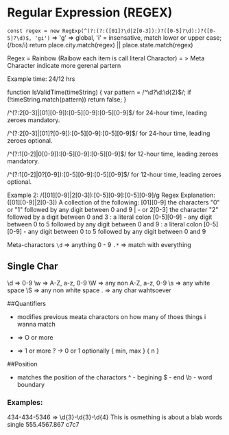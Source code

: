 # Regular Expression (REGEX)

`const regex = new RegExp(^(?:(?:([01]?\d|2[0-3]):)?([0-5]?\d):)?([0-5]?\d)$, 'gi')` =>  'g' => global, 'i' = insensative, match lower or upper case; (/bos/i)
    return place.city.match(regex) || place.state.match(regex)

Regex = Rainbow (Raibow each item is call literal Charactor) 
    = > Meta Character indicate more gerenal partern

Example time: 24/12 hrs

function IsValidTime(timeString)
{
    var pattern = /^\d?\d:\d{2}$/;
    if (!timeString.match(pattern))
        return false;
}

/^(?:2[0-3]|[01][0-9]):[0-5][0-9]:[0-5][0-9]$/
for 24-hour time, leading zeroes mandatory.

/^(?:2[0-3]|[01]?[0-9]):[0-5][0-9]:[0-5][0-9]$/
for 24-hour time, leading zeroes optional.

/^(?:1[0-2]|0[0-9]):[0-5][0-9]:[0-5][0-9]$/
for 12-hour time, leading zeroes mandatory.

/^(?:1[0-2]|0?[0-9]):[0-5][0-9]:[0-5][0-9]$/
for 12-hour time, leading zeroes optional.


Example 2:
/([01][0-9]|2[0-3]):[0-5][0-9]:[0-5][0-9]/g
Regex Explanation:
([01][0-9]|2[0-3])
A collection of the following:
[01][0-9] the characters "0" or "1" followed by any digit between 0 and 9
| - or
2[0-3] the character "2" followed by a digit between 0 and 3
: a literal colon
[0-5][0-9] - any digit between 0 to 5 followed by any digit between 0 and 9
: a literal colon
[0-5][0-9] - any digit between 0 to 5 followed by any digit between 0 and 9

Meta-charactors
`\d` => anything 0 - 9
`.*` => match with everything
 
 ## Single Char         
 \d => 0-9
 \w => A-Z, a-z, 0-9    \W => any non A-Z, a-z, 0-9 
 \s => any white space  \S => any non white space
 . => any char wahtsoever

##Quantifiers    
- modifies previous meata charactors on how many of thoes things i wanna match
* => O or more
+ => 1 or more
? -> 0 or 1 optionally
{ min, max }
{ n }

##Position
- matches the position of the charactors
^ - begining
$ - end
\b - word boundary


### Examples:
434-434-5346 => \d{3}-\d{3}-\d{4}
This is osmething
is about
a blab
words
single
555.4567.867
c7c7

